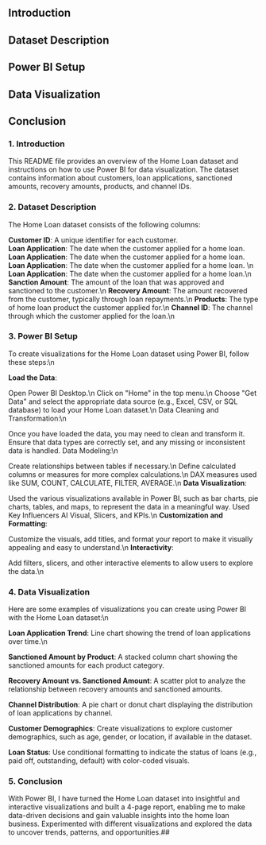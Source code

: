## Introduction
## Dataset Description
## Power BI Setup
## Data Visualization
## Conclusion
### 1. Introduction
This README file provides an overview of the Home Loan dataset and instructions on how to use Power BI for data visualization. The dataset contains information about customers, loan applications, sanctioned amounts, recovery amounts, products, and channel IDs.

### 2. Dataset Description
The Home Loan dataset consists of the following columns:

**Customer ID**: A unique identifier for each customer. <br> 
**Loan Application**: The date when the customer applied for a home loan. <br> 
**Loan Application**: The date when the customer applied for a home loan. <br> 
**Loan Application**: The date when the customer applied for a home loan. \n
**Loan Application**: The date when the customer applied for a home loan.\n
**Sanction Amount**: The amount of the loan that was approved and sanctioned to the customer.\n
**Recovery Amount**: The amount recovered from the customer, typically through loan repayments.\n
**Products**: The type of home loan product the customer applied for.\n
**Channel ID**: The channel through which the customer applied for the loan.\n
### 3. Power BI Setup
To create visualizations for the Home Loan dataset using Power BI, follow these steps:\n

**Load the Data**:

Open Power BI Desktop.\n
Click on "Home" in the top menu.\n
Choose "Get Data" and select the appropriate data source (e.g., Excel, CSV, or SQL database) to load your Home Loan dataset.\n
Data Cleaning and Transformation:\n

Once you have loaded the data, you may need to clean and transform it. Ensure that data types are correctly set, and any missing or inconsistent data is handled.
Data Modeling:\n

Create relationships between tables if necessary.\n
Define calculated columns or measures for more complex calculations.\n
DAX measures used like SUM, COUNT, CALCULATE, FILTER, AVERAGE.\n
**Data Visualization**:

Used the various visualizations available in Power BI, such as bar charts, pie charts, tables, and maps, to represent the data in a meaningful way.
Used Key Influencers AI Visual, Slicers, and KPIs.\n
**Customization and Formatting**:

Customize the visuals, add titles, and format your report to make it visually appealing and easy to understand.\n
**Interactivity**:

Add filters, slicers, and other interactive elements to allow users to explore the data.\n
### 4. Data Visualization
Here are some examples of visualizations you can create using Power BI with the Home Loan dataset:\n

**Loan Application Trend**: Line chart showing the trend of loan applications over time.\n

**Sanctioned Amount by Product**: A stacked column chart showing the sanctioned amounts for each product category.

**Recovery Amount vs. Sanctioned Amount**: A scatter plot to analyze the relationship between recovery amounts and sanctioned amounts.

**Channel Distribution**: A pie chart or donut chart displaying the distribution of loan applications by channel.

**Customer Demographics**: Create visualizations to explore customer demographics, such as age, gender, or location, if available in the dataset.

**Loan Status**: Use conditional formatting to indicate the status of loans (e.g., paid off, outstanding, default) with color-coded visuals.

### 5. Conclusion
With Power BI, I have turned the Home Loan dataset into insightful and interactive visualizations and built a 4-page report, enabling me to make data-driven decisions and gain valuable insights into the home loan business. Experimented with different visualizations and explored the data to uncover trends, patterns, and opportunities.##
